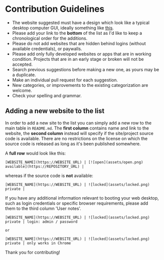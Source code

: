 # Contribution Guidelines

* The website suggested must have a design which look like a typical desktop computer GUI, ideally something like [this](https://en.wikipedia.org/wiki/Graphical_user_interface#Examples).
* Please add your link to the **bottom** of the list as I'd like to keep a chronological order for the additions.
* Please do not add websites that are hidden behind logins (without available credentials), or paywalls.
* Please add only fully developed websites or apps that are in working condition. Projects that are in an early stage or broken will not be accepted.
* Search previous suggestions before making a new one, as yours may be a duplicate.
* Make an individual pull request for each suggestion.
* New categories, or improvements to the existing categorization are welcome.
* Check your spelling and grammar.

## Adding a new website to the list

In order to add a new site to the list you can simply add a new row to the main table in `README.md`.
The **first column** contains name and link to the website, the **second column** instead will specify if the site/project source code is available. There are no restrictions on the license on which the source code is released as long as it's been published somewhere.

A **full row** would look like this:

```
[WEBSITE_NAME](https://WEBSITE_URL) | [![open](assets/open.png) available](https://REPOSITORY_URL) |
```

whereas if the source code is **not** available:

```
[WEBSITE_NAME](https://WEBSITE_URL) | ![locked](assets/locked.png) private |
```

If you have any additional information relevant to booting your web desktop, such as login credentials or specific browser requirements, please add them to the third column 'User notes'.

```
[WEBSITE_NAME](https://WEBSITE_URL) | ![locked](assets/locked.png) private | login: admin / password

or

[WEBSITE_NAME](https://WEBSITE_URL) | ![locked](assets/locked.png) private | only works in Chrome
```

Thank you for contributing!
